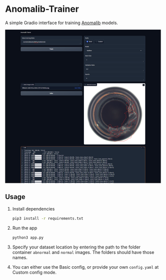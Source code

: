 # Anomalib-Trainer

A simple Gradio interface for training [Anomalib](https://github.com/openvinotoolkit/anomalib) models.

![Demo](assets/demo.png)

## Usage

1. Install dependencies

    ````bash
    pip3 install -r requirements.txt
    ````

2. Run the app

    ````bash
    python3 app.py
    ````

3. Specify your dataset location by entering the path to the folder container
   `abnormal` and `normal` images. The folders should have those names.

4. You can either use the Basic config, or provide your own `config.yaml` at Custom config mode.